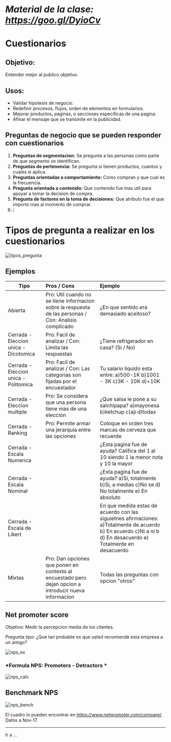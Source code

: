 # *Material de la clase: https://goo.gl/DyioCv*


# Cuestionarios

## Objetivo:
   Entender mejor al publico objetivo.

## Usos:
  - Validar hipotesis de negocio.
  - Redefinir procesos, flujos, orden de elementos en formularios.
  - Mejorar productos, paginas, o secciones especificas de una pagina.
  - Afinar el mensaje que se transmite en la publicidad.


## Preguntas de negocio que se pueden responder con cuestionarios
  1. **Preguntas de segmentacion:** Se pregunta a las personas como parte de que segmento se identifican.
  2. **Preguntas de pertenencia:** Se pregunta si tienen productos, cuantos y cuales si aplica.
  3. **Preguntas orientadas a comportamiento:** Como compran y que cual es la frecuencia.
  4. **Pregunta orientada a contenido:** Que contenido fue mas util para apoyar a tomar la decision de compra.
  5. **Pregunta de factores en la toma de decisiones:** Que atributo fue el que importo mas al momento de comprar.
  6. **:**

# Tipos de pregunta a realizar en los cuestionarios

  ![tipos_pregunta]


## Ejemplos

| Tipo  | Pros / Cons   | Ejemplo   |
| ---- |:--- |:----- |
| Abierta | Pro: Util cuando no se tiene informacion sobre la respuesta de las personas / Con: Analisis complicado | ¿En que sentido era demasiado aceitoso? |
| Cerrada - Eleccion unica - Dicotomica | Pro: Facil de analizar / Con: Limita las respuestas | ¿Tiene refrigerador en casa? (Si / No) |
| Cerrada - Eleccion unica - Politomica | Pro: Facil de analizar / Con: Las categorias son fijadas por el encuestador | Tu salario liquido esta entre: a)500-1K b)1001 - 3K c)3K - 10K d)+10K |
| Cerrada - Eleccion multiple | Pro: Se considera que una persona tiene mas de una eleccion | ¿Que salsa le pone a su salchipapa? a)mayonesa b)ketchup c)aji d)todas |
| Cerrada - Ranking | Pro: Permite armar una jerarquia entre las opciones | Coloque en orden tres marcas de cerveza que recuerde |
| Cerrada - Escala Numerica |  | ¿Esta pagina fue de ayuda? Califica del 1 al 10 siendo 1 la menor nota y 10 la mayor |
| Cerrada - Escala Nominal |   | ¿Esta pagina fue de ayuda? a)Si, totalmente b)Si, a medias c)No se d) No totalmente e) En absoluto |
| Cerrada - Escala de Likert |   | En que medida estas de acuerdo con las siguietnes afirmaciones: a)Totalmente de acuerdo b) En acuerdo c)Ni a ni b d) En desacuerdo e) Totalmente en desacuerdo |
| Mixtas | Pro: Dan opciones que ponen en contexto al encuestado pero dejan opcion a introducir nueva informacion | Todas las preguntas con opcion "otros" |


## Net promoter score

Objetivo: Medir la percepcion media de los clientes.

Pregunta tipo: ¿Que tan probable es que usted recomiende esta empresa a un amigo?

  ![nps_ex]


### *Formula NPS: Promoters - Detractors *

  ![nps_calc]


## Benchmark NPS

  ![nps_bench]

El cuadro lo pueden encontrar en https://www.netpromoter.com/compare/. Datos a Nov-17.




---
Ir a ...

[tipos_pregunta]: https://static.e-encuesta.com/wp-content/uploads/Esquema-2-Letra-negra-Fondo-Blanco-2.jpg
[nps_calc]: https://www.reviewtrackers.com/wp-content/uploads/net-promotor-score-in-brand-advocacy.jpg
[nps_bench]: https://www.netpromoter.com/wp-content/uploads/2016/06/2016-b2c-sps-sector-averages.jpg
[nps_ex]: https://cdn.smassets.net/wp-content/uploads/2015/assets/nps_template_question.png
